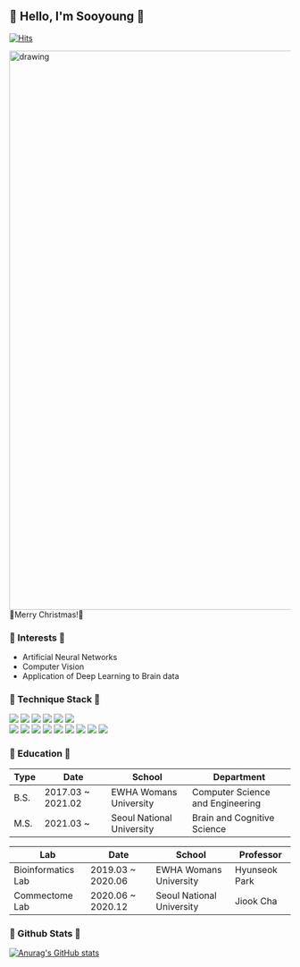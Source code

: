 
<!--
**Sooyyoungg/Sooyyoungg** is a ✨ _special_ ✨ repository because its `README.md` (this file) appears on your GitHub profile.

Here are some ideas to get you started:

- 🔭 I’m currently working on ...
- 🌱 I’m currently learning ...
- 👯 I’m looking to collaborate on ...
- 🤔 I’m looking for help with ...
- 💬 Ask me about ...
- 📫 How to reach me: ...
- 😄 Pronouns: ...
- ⚡ Fun fact: ...
-->
  
## 🍑 Hello, I'm Sooyoung 🍑
[![Hits](https://hits.seeyoufarm.com/api/count/incr/badge.svg?url=https%3A%2F%2Fgithub.com%2FSooyyoungg&count_bg=%23FFC3CF&title_bg=%23FF4159&icon=nim.svg&icon_color=%23E7E7E7&title=hits&edge_flat=false)](https://hits.seeyoufarm.com)

<img src='https://t1.daumcdn.net/cfile/tistory/23170636567CE3C330' alt="drawing" width="1000"/>   
🎄Merry Christmas!🎄

  
### 🌸 Interests 🌸
* Artificial Neural Networks    
* Computer Vision    
* Application of Deep Learning to Brain data

### 🔨 Technique Stack 🔨
<code><img src="https://img.shields.io/badge/Python-3776AB?style=flat&logo=Python&logoColor=white"></code>
<code><img src="https://img.shields.io/badge/Jupyter-F37626?style=flat&logo=Jupyter&logoColor=white"></code>
<code><img src="https://img.shields.io/badge/Shell-FFD500?style=flat&logo=Shell&logoColor=white"></code>
<code><img src="https://img.shields.io/badge/Linux-FCC624?style=flat&logo=Linux&logoColor=white"></code>
<code><img src="https://img.shields.io/badge/Docker-2496ED?style=flat&logo=Docker&logoColor=white"></code>
<code><img src="https://img.shields.io/badge/GitHub-181717?style=flat&logo=GitHub&logoColor=white"></code>     
<code><img src="https://img.shields.io/badge/C-A8B9CC?style=flat&logo=C&logoColor=white"></code>
<code><img src="https://img.shields.io/badge/MySQL-4479A1?style=flat&logo=MySQL&logoColor=white"></code>
<code><img src="https://img.shields.io/badge/JAVA-007396?style=flat&logo=Java&logoColor=white"></code>
<code><img src="https://img.shields.io/badge/Android Studio-3DDC84?style=flat&logo=Android Studio&logoColor=white"></code>
<code><img src="https://img.shields.io/badge/Raspberry Pi-A22846?style=flat&logo=Raspberry Pi&logoColor=white"></code>
<code><img src="https://img.shields.io/badge/Firebase-FFCA28?style=flat&logo=Firebase&logoColor=white"></code>
<code><img src="https://img.shields.io/badge/PHP-777BB4?style=flat&logo=PHP&logoColor=white"></code>
<code><img src="https://img.shields.io/badge/Eclipse IDE-2C2255?style=flat&logo=Eclipse IDE&logoColor=white"></code>
<code><img src="https://img.shields.io/badge/Git-F05032?style=flat&logo=Git&logoColor=white"></code>

### 🎈 Education 🎈
Type  | Date  | School | Department
------|------ | -------|-----
B.S.  | 2017.03 ~ 2021.02 | EWHA Womans University | Computer Science and Engineering
M.S.  | 2021.03 ~ | Seoul National University | Brain and Cognitive Science

Lab  | Date  | School | Professor
------|------ | -------|-----
Bioinformatics Lab   | 2019.03 ~ 2020.06 | EWHA Womans University | Hyunseok Park
Commectome Lab  | 2020.06 ~ 2020.12 | Seoul National University | Jiook Cha

### 🍒 Github Stats 🍒
[![Anurag's GitHub stats](https://github-readme-stats.vercel.app/api?username=Sooyyoungg&title_color=FFF&text_color=ffc0cb&bg_color=DEG,F36,F99)](https://github.com/anuraghazra/github-readme-stats)


